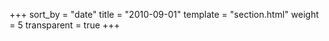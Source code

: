 +++
sort_by = "date"
title = "2010-09-01"
template = "section.html"
weight = 5
transparent = true
+++